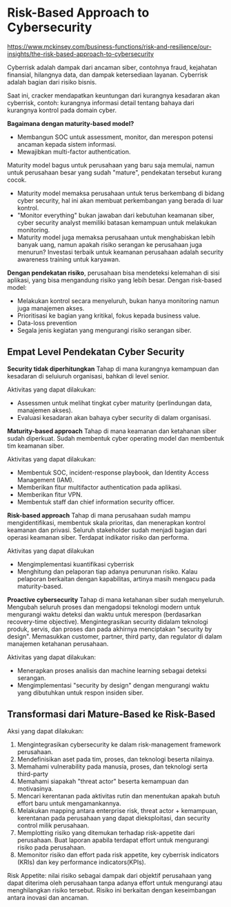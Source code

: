 # Risk-Based Approach to Cybersecurity
https://www.mckinsey.com/business-functions/risk-and-resilience/our-insights/the-risk-based-approach-to-cybersecurity

Cyberrisk adalah dampak dari ancaman siber, contohnya fraud, kejahatan finansial, hilangnya data, dan dampak ketersediaan layanan. Cyberrisk adalah bagian dari risiko bisnis.

Saat ini, cracker mendapatkan keuntungan dari kurangnya kesadaran akan cyberrisk, contoh: kurangnya informasi detail tentang bahaya dari kurangnya kontrol pada domain cyber.

**Bagaimana dengan maturity-based model?**
- Membangun SOC untuk assessment, monitor, dan merespon potensi ancaman kepada sistem informasi.
- Mewajibkan multi-factor authentication.

Maturity model bagus untuk perusahaan yang baru saja memulai, namun untuk perusahaan besar yang sudah "mature", pendekatan tersebut kurang cocok.
- Maturity model memaksa perusahaan untuk terus berkembang di bidang cyber security, hal ini akan membuat perkembangan yang berada di luar kontrol.
- "Monitor everything" bukan jawaban dari kebutuhan keamanan siber, cyber security analyst memiliki batasan kemampuan untuk melakukan monitoring.
- Maturity model juga memaksa perusahaan untuk menghabiskan lebih banyak uang, namun apakah risiko serangan ke perusahaan juga menurun? Investasi terbaik untuk keamanan perusahaan adalah security awareness training untuk karyawan.

**Dengan pendekatan risiko**, perusahaan bisa mendeteksi kelemahan di sisi aplikasi, yang bisa mengandung risiko yang lebih besar. Dengan risk-based model:
- Melakukan kontrol secara menyeluruh, bukan hanya monitoring namun juga manajemen akses.
- Prioritisasi ke bagian yang kritikal, fokus kepada business value.
- Data-loss prevention
- Segala jenis kegiatan yang mengurangi risiko serangan siber.

## Empat Level Pendekatan Cyber Security
**Security tidak diperhitungkan**
Tahap di mana kurangnya kemampuan dan kesadaran di seluiuruh organisasi, bahkan  di  level senior.

Aktivitas yang dapat dilakukan:
- Assessmen untuk melihat tingkat cyber maturity (perlindungan data, manajemen akses).
- Evaluasi kesadaran akan bahaya cyber security di dalam organisasi.

**Maturity-based approach**
Tahap di mana keamanan dan ketahanan siber sudah diperkuat. Sudah membentuk cyber operating model dan membentuk tim keamanan siber.

Aktivitas yang dapat dilakukan:
- Membentuk SOC, incident-response playbook, dan Identity Access Management (IAM).
- Memberikan fitur multifactor authentication pada aplikasi.
- Memberikan fitur VPN.
- Membentuk staff dan chief information security officer.

**Risk-based approach**
Tahap di mana perusahaan sudah mampu mengidentifikasi, membentuk skala prioritas, dan menerapkan kontrol keamanan dan privasi. Seluruh stakeholder sudah menjadi bagian dari operasi keamanan siber. Terdapat indikator risiko dan performa.

Aktivitas yang dapat dilakukan
- Mengimplementasi kuantifikasi cyberrisk
- Menghitung dan pelaporan tiap adanya penurunan risiko. Kalau pelaporan berkaitan dengan kapabilitas, artinya masih mengacu pada maturity-based.

**Proactive cybersecurity**
Tahap di mana ketahanan siber sudah menyeluruh. 
Mengubah seluruh proses dan mengadopsi teknologi modern untuk mengurangi waktu deteksi dan waktu untuk merespon (berdasarkan recovery-time objective). 
Mengintegrasikan security didalam teknologi produk, servis, dan proses dan pada akhirnya menciptakan "security by design".
Memasukkan customer, partner, third party, dan regulator di dalam manajemen ketahanan perusahaan.

Aktivitas yang dapat dilakukan:
- Menerapkan proses analisis dan machine learning sebagai deteksi serangan.
- Mengimplementasi "security by design" dengan mengurangi waktu yang dibutuhkan untuk respon insiden siber.

## Transformasi dari Mature-Based ke Risk-Based
Aksi yang dapat dilakukan:
1. Mengintegrasikan cybersecurity ke dalam risk-management framework perusahaan.
2. Mendefinisikan aset pada tim, proses, dan teknologi beserta nilainya.
3. Memahami vulnerability pada manusia, proses, dan teknologi serta third-party
4. Memahami siapakah "threat actor" beserta kemampuan dan motivasinya.
5. Mencari kerentanan pada aktivitas rutin dan menentukan apakah butuh effort baru untuk mengamankannya.
6. Melakukan mapping antara enterprise risk, threat actor + kemampuan, kerentanan pada perusahaan yang dapat dieksploitasi, dan security control milik perusahaan.
7. Memplotting risiko yang ditemukan terhadap risk-appetite dari perusahaan. Buat laporan apabila terdapat effort untuk mengurangi risiko pada perusahaan.
8. Memonitor risiko dan effort pada risk appetite, key cyberrisk indicators (KRIs) dan key performance indicators(KPIs).

Risk Appetite: nilai risiko sebagai dampak dari objektif perusahaan yang dapat diterima oleh perusahaan tanpa adanya effort untuk mengurangi atau menghilangkan risiko tersebut. Risiko ini berkaitan dengan keseimbangan antara inovasi dan ancaman.



